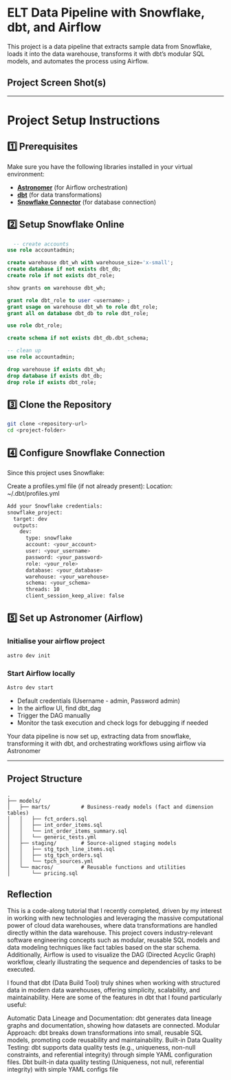 # ELT Data Pipeline with Snowflake, dbt, and Airflow

This project is a data pipeline that extracts sample data from Snowflake, loads it into the data warehouse, transforms it with dbt’s modular SQL models, and automates the process using Airflow.

## Project Screen Shot(s)

---

# Project Setup Instructions  

## 1️⃣ Prerequisites  
Make sure you have the following libraries installed in your virtual environment:  
- **[Astronomer](https://www.astronomer.io/)** (for Airflow orchestration)  
- **[dbt](https://www.getdbt.com/)** (for data transformations)  
- **[Snowflake Connector](https://docs.snowflake.com/en/user-guide/python-connector)** (for database connection)
  
## 2️⃣ Setup Snowflake Online
```sql
  -- create accounts
use role accountadmin;

create warehouse dbt_wh with warehouse_size='x-small';
create database if not exists dbt_db;
create role if not exists dbt_role;

show grants on warehouse dbt_wh;

grant role dbt_role to user <username> ;
grant usage on warehouse dbt_wh to role dbt_role;
grant all on database dbt_db to role dbt_role;

use role dbt_role;

create schema if not exists dbt_db.dbt_schema;

-- clean up
use role accountadmin;

drop warehouse if exists dbt_wh;
drop database if exists dbt_db;
drop role if exists dbt_role;
```

## 3️⃣ Clone the Repository  
```bash
git clone <repository-url>
cd <project-folder>
```
## 4️⃣ Configure Snowflake Connection
Since this project uses Snowflake:

Create a profiles.yml file (if not already present):
Location: ~/.dbt/profiles.yml
```bash
Add your Snowflake credentials:
snowflake_project:
  target: dev
  outputs:
    dev:
      type: snowflake
      account: <your_account>
      user: <your_username>
      password: <your_password>
      role: <your_role>
      database: <your_database>
      warehouse: <your_warehouse>
      schema: <your_schema>
      threads: 10
      client_session_keep_alive: false
```

## 5️⃣ Set up Astronomer (Airflow) 
### Initialise your airflow project
```bash
astro dev init
```
### Start Airflow locally 
```bash
Astro dev start
```
- Default credentials (Username - admin, Password admin)
- In the airflow UI, find dbt_dag 
- Trigger the DAG manually 
- Monitor the task execution and check logs for debugging if needed

Your data pipeline is now set up, extracting data from snowflake, transforming it with dbt, and orchestrating workflows using airflow via Astronomer

---

## Project Structure
```plaintext
.
├── models/
│   ├── marts/          # Business-ready models (fact and dimension tables)
│   │   ├── fct_orders.sql
│   │   ├── int_order_items.sql
│   │   └── int_order_items_summary.sql
│   │   └── generic_tests.yml
│   ├── staging/        # Source-aligned staging models
│   │   ├── stg_tpch_line_items.sql
│   │   ├── stg_tpch_orders.sql
│   │   └── tpch_sources.yml
│   └── macros/         # Reusable functions and utilities
│       └── pricing.sql
```

## Reflection
This is a code-along tutorial that I recently completed, driven by my interest in working with new technologies and leveraging the massive computational power of cloud data warehouses, where data transformations are handled directly within the data warehouse. This project covers industry-relevant software engineering concepts such as modular, reusable SQL models and data modeling techniques like fact tables based on the star schema. Additionally, Airflow is used to visualize the DAG (Directed Acyclic Graph) workflow, clearly illustrating the sequence and dependencies of tasks to be executed.

I found that dbt (Data Build Tool) truly shines when working with structured data in modern data warehouses, offering simplicity, scalability, and maintainability. Here are some of the features in dbt that I found particularly useful:

Automatic Data Lineage and Documentation: dbt generates data lineage graphs and documentation, showing how datasets are connected.
Modular Approach: dbt breaks down transformations into small, reusable SQL models, promoting code reusability and maintainability.
Built-in Data Quality Testing: dbt supports data quality tests (e.g., uniqueness, non-null constraints, and referential integrity) through simple YAML configuration files.
Dbt built-in data quality testing (Uniqueness, not null, referential integrity) with simple YAML configs file

